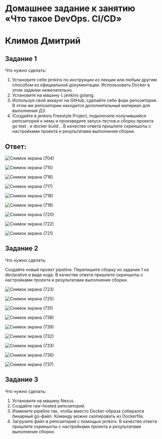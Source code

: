 # Домашнее задание к занятию «Что такое DevOps. СI/СD»

# Климов Дмитрий

## Задание 1
Что нужно сделать:

1. Установите себе jenkins по инструкции из лекции или любым другим способом из официальной документации. Использовать Docker в этом задании нежелательно.
2. Установите на машину с jenkins golang.
3. Используя свой аккаунт на GitHub, сделайте себе форк репозитория. В этом же репозитории находится дополнительный материал для выполнения ДЗ.
4. lСоздайте в jenkins Freestyle Project, подключите получившийся репозиторий к нему и произведите запуск тестов и сборку проекта go test . и docker build ..
В качестве ответа пришлите скриншоты с настройками проекта и результатами выполнения сборки.



## Ответ:

![Снимок экрана (704)](https://github.com/user-attachments/assets/5a5aaad0-9a8b-4c18-a9ae-24d307fd4bad)

![Снимок экрана (715)](https://github.com/user-attachments/assets/1df73a2e-9c7e-49d7-a19a-071f8b5c0075)

![Снимок экрана (716)](https://github.com/user-attachments/assets/ef9ec9f7-a8a6-4853-84a5-ec8dd4c16352)

![Снимок экрана (717)](https://github.com/user-attachments/assets/ff2f1a58-561f-41dd-a882-0492d04ae6e9)

![Снимок экрана (718)](https://github.com/user-attachments/assets/67ee0499-dafa-4a3a-9556-350f2fccfcde)

![Снимок экрана (719)](https://github.com/user-attachments/assets/ecde1f06-509e-4f30-8ac3-2595f9d77f17)

![Снимок экрана (720)](https://github.com/user-attachments/assets/1ce716c1-2e53-499b-a2d0-f620fb8b6fad)

![Снимок экрана (722)](https://github.com/user-attachments/assets/41055f2e-8dd5-4e6b-81a3-053ed273686b)

![Снимок экрана (721)](https://github.com/user-attachments/assets/f1cb3b58-61ce-4f80-beb5-e76188c4b7a9)



## Задание 2

Что нужно сделать:

Создайте новый проект pipeline.
Перепишите сборку из задания 1 на declarative в виде кода.
В качестве ответа пришлите скриншоты с настройками проекта и результатами выполнения сборки.


![Снимок экрана (723)](https://github.com/user-attachments/assets/dd74b778-005a-481a-bf33-3732fb0a4400)

![Снимок экрана (725)](https://github.com/user-attachments/assets/7dafe407-3a56-4a4e-9634-d75ca5870a26)

![Снимок экрана (731)](https://github.com/user-attachments/assets/49c42fd3-a99b-405f-a192-983fe01ef6aa)

![Снимок экрана (738)](https://github.com/user-attachments/assets/ae8f97a4-bea5-47c3-b5cb-44fea8c8be40)

![Снимок экрана (739)](https://github.com/user-attachments/assets/c6fe5c1c-898e-4716-b6b4-d26fe9b161cf)

![Снимок экрана (732)](https://github.com/user-attachments/assets/90d97db1-a1f1-4f64-ae6b-b7eb54d7c063)

![Снимок экрана (733)](https://github.com/user-attachments/assets/b3f8f1c5-4611-4e0f-96dd-0fd6e6693d90)

![Снимок экрана (736)](https://github.com/user-attachments/assets/f4413e27-f256-424b-879b-8db90b3d0dce)

![Снимок экрана (737)](https://github.com/user-attachments/assets/04001f5e-b2ab-47b2-9446-859d0aeb278c)


## Задание 3
Что нужно сделать:

1. Установите на машину Nexus.
2. Создайте raw-hosted репозиторий.
3. Измените pipeline так, чтобы вместо Docker-образа собирался бинарный go-файл. Команду можно скопировать из Dockerfile.
4. Загрузите файл в репозиторий с помощью jenkins.
В качестве ответа пришлите скриншоты с настройками проекта и результатами выполнения сборки.

